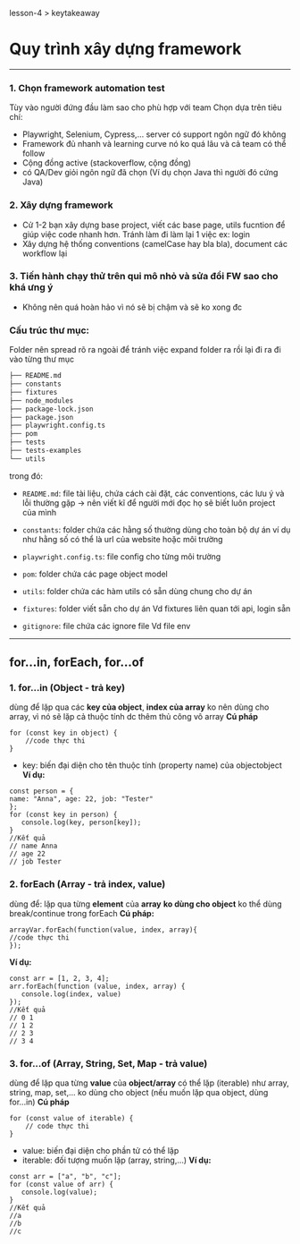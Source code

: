 lesson-4 > keytakeaway
 
# Quy trình xây dựng framework
---
### 1. Chọn framework automation test
Tùy vào người đứng đầu làm sao cho phù hợp với team
Chọn dựa trên tiêu chí:
- Playwright, Selenium, Cypress,... server có support ngôn ngữ đó không
- Framework đủ nhanh và learning curve nó ko quá lâu và cả team có thể follow
- Cộng đồng active (stackoverflow, cộng đồng)
- có QA/Dev giỏi ngôn ngữ đã chọn (Ví dụ chọn Java thì người đó cứng Java)
 
### 2. Xây dựng framework
- Cử 1-2 bạn xây dựng base project, viết các base page, utils fucntion để giúp việc code nhanh hơn.
Tránh làm đi làm lại 1 việc
ex: login
- Xây dựng hệ thống conventions (camelCase hay bla bla), document các workflow lại
 
### 3. Tiến hành chạy thử trên qui mô nhỏ và sửa đổi FW sao cho khá ưng ý
- Không nên quá hoàn hảo vì nó sẽ bị chậm và sẽ ko xong đc
 
### Cấu trúc thư mục:
Folder nên spread rõ ra ngoài để tránh việc expand folder ra rồi lại đi ra đi vào từng thư mục
``` bash
├── README.md
├── constants
├── fixtures
├── node_modules
├── package-lock.json
├── package.json
├── playwright.config.ts
├── pom
├── tests
├── tests-examples
└── utils
```
trong đó:
- `README.md`: file tài liệu, chứa cách cài đặt, các conventions, các lưu ý và lỗi thường gặp -> nên viết kĩ để người mới đọc họ sẽ biết luôn project của mình
 
- `constants`: folder chứa các hằng số thường dùng cho toàn bộ dự án
ví dụ như hằng số có thể là url của website hoặc môi trường
 
- `playwright.config.ts`: file config cho từng môi trường
 
- `pom`: folder chứa các page object model
 
- `utils`: folder chứa các hàm utils có sẵn dùng chung cho dự án
 
- `fixtures`: folder viết sẵn cho dự án
Vd fixtures liên quan tới api, login sẵn
 
- `gitignore`: file chứa các ignore file
Vd file env
 
---
## for...in, forEach, for...of
### 1. for...in (Object - trả key)
dùng để lặp qua các **key của object**, **index của array**
 ko nên dùng cho array, vì nó sẽ lặp cả thuộc tính dc thêm thủ công vô array
**Cú pháp**
```
for (const key in object) {
    //code thực thi
}
```
- key: biến đại diện cho tên thuộc tính (property name) của objectobject
**Ví dụ:**
```
const person = {
name: "Anna", age: 22, job: "Tester"
};
for (const key in person) {
   console.log(key, person[key]);
}
//Kết quả
// name Anna
// age 22
// job Tester
```
### 2. forEach (Array - trả index, value)
dùng để: lặp qua từng **element** của **array**
**ko dùng cho object**
ko thể dùng break/continue trong forEach
**Cú pháp:**
```
arrayVar.forEach(function(value, index, array){
//code thực thi
});
```
**Ví dụ:**
```
const arr = [1, 2, 3, 4];
arr.forEach(function (value, index, array) {
   console.log(index, value)
});
//Kết quả
// 0 1
// 1 2
// 2 3
// 3 4
```
### 3. for...of (Array, String, Set, Map - trả value)
dùng để lặp qua từng **value** của **object/array** có thể lặp (iterable) như array, string, map, set,...
ko dùng cho object (nếu muốn lặp qua object, dùng for...in)
**Cú pháp**
```
for (const value of iterable) {
    // code thực thi
}
```
- value: biến đại diện cho phần tử có thể lặp
- iterable: đối tượng muốn lặp (array, string,...)
**Ví dụ:**
```
const arr = ["a", "b", "c"];
for (const value of arr) {
   console.log(value);
}
//Kết quả
//a
//b
//c
```